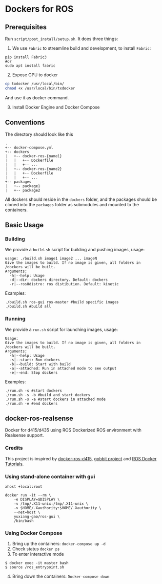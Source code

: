 # Dockers for ROS
## Prerequisites 
Run `script/post_install/setup.sh`. It does three things:
1. We use `Fabric` to streamline build and development, to install `Fabric`:
```
pip install Fabric3
#or
sudo apt install fabric
```
2. Expose GPU to docker
```bash
cp txdocker /usr/local/bin/
chmod +x /usr/local/bin/txdocker
```
And use it as docker command.

3. Install Docker Engine and Docker Compose

## Conventions
The directory should look like this
```
.
+-- docker-compose.yml
+-- dockers
|   +-- docker-ros-{name1}
|   |   +-- Dockerfile
|   |   +-- ...
|   +-- docker-ros-{name2}
|   |   +-- Dockerfile
|   |   +-- ...
+-- packages
|   +-- package1
|   +-- package2
```
All dockers should reside in the `dockers` folder, and the packages should be cloned into the `packages` folder as submodules and mounted to the containers.

## Basic Usage
### Building
We provide a `build.sh` script for building and pushing images, usage:
```
usage: ./build.sh image1 image2 ... imageN
Give the images to build. If no image is given, all folders in /dockers will be built.
Arguments:
  -h|--help: Usage
  -d|--dir: dockers directory. Default: dockers
  -r|--ros0distro: ros distibution. Default: kinetic

```
Examples:
```
./build.sh ros-gui ros-master #build specific images
./build.sh #build all 
```
### Running
We provide a `run.sh` script for launching images, usage:
```
Usage:
Give the images to build. If no image is given, all folders in /dockers will be built.
Arguments:
  -h|--help: Usage
  -s|--start: Run dockers
  -b|--build: Start with build
  -a|--attached: Run in attached mode to see output
  -e|--end: Stop dockers

```
Examples:
```
./run.sh -s #start dockers
./run.sh -s -b #build and start dockers
./run.sh -s -a #start dockers in attached mode
./run.sh -e #end dockers
```
## docker-ros-realsense 
Docker for d415/d435 using ROS
Dockerized ROS environment with Realsense support.


### Credits
This project is inspired by [docker-ros-d415](https://github.com/iory/docker-ros-d415), [gobbit project](https://github.com/frankjoshua/gobbit.git) and [ROS Docker Tutorials](https://docs.docker.com/samples/library/ros/).


### Using stand-alone container with gui
```
xhost +local:root

docker run -it --rm \
    -e DISPLAY=$DISPLAY \
    -v /tmp/.X11-unix:/tmp/.X11-unix \
    -v $HOME/.Xauthority:$HOME/.Xauthority \
    --net=host \
    yuxiang-gao/ros-gui \
    /bin/bash
```
### Using Docker Compose
1. Bring up the containers:
`docker-compose up -d`
2. Check status
`docker ps`
3. To enter interactive mode
```
$ docker exec -it master bash
$ source /ros_entrypoint.sh
```
4. Bring down the containers:
`Docker-compose down`
